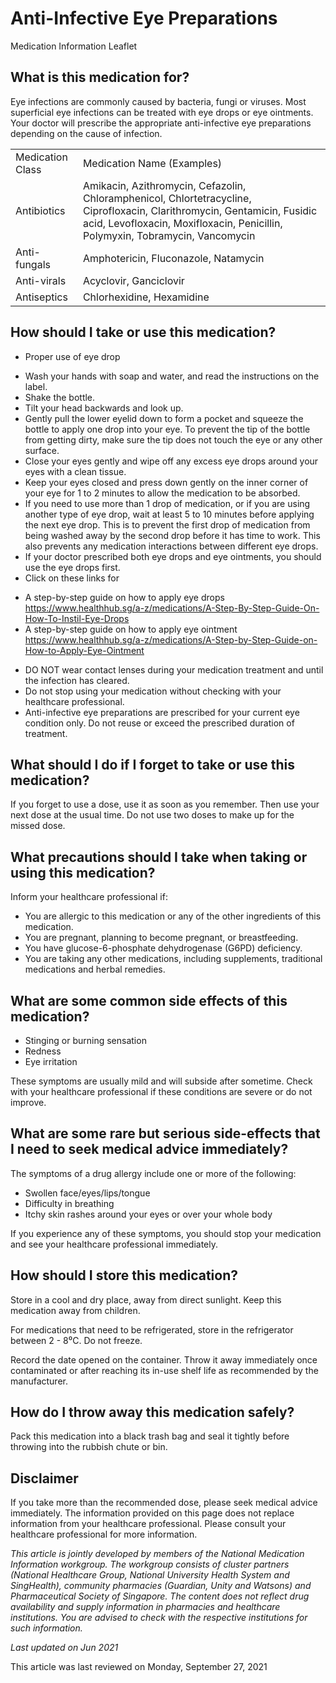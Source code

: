 # Anti-Infective Eye Preparations

Medication Information Leaflet

What is this medication for?
----------------------------

Eye infections are commonly caused by bacteria, fungi or viruses. Most superficial eye infections can be treated with eye drops or eye ointments. Your doctor will prescribe the appropriate anti-infective eye preparations depending on the cause of infection.

|  |  |
| --- | --- |
| ​Medication Class | ​Medication Name (Examples) |
| ​Antibiotics | ​Amikacin, Azithromycin, Cefazolin, Chloramphenicol, Chlortetracycline,  Ciprofloxacin, Clarithromycin, Gentamicin, Fusidic acid, Levofloxacin, Moxifloxacin, Penicillin, Polymyxin, Tobramycin, Vancomycin |
| ​Anti-fungals | ​Amphotericin, Fluconazole, Natamycin |
| ​Anti-virals | ​Acyclovir, Ganciclovir |
| ​Antiseptics | ​Chlorhexidine, Hexamidine |

How should I take or use this medication?
-----------------------------------------

* Proper use of eye drop

+ Wash your hands with soap and water, and read the instructions on the label.
+ Shake the bottle.
+ Tilt your head backwards and look up.
+ Gently pull the lower eyelid down to form a pocket and squeeze the bottle to apply one drop into your eye. To prevent the tip of the bottle from getting dirty, make sure the tip does not touch the eye or any other surface.
+ Close your eyes gently and wipe off any excess eye drops around your eyes with a clean tissue.
+ Keep your eyes closed and press down gently on the inner corner of your eye for 1 to 2 minutes to allow the medication to be absorbed.
+ If you need to use more than 1 drop of medication, or if you are using another type of eye drop, wait at least 5 to 10 minutes before applying the next eye drop. This is to prevent the first drop of medication from being washed away by the second drop before it has time to work. This also prevents any medication interactions between different eye drops.
+ If your doctor prescribed both eye drops and eye ointments, you should use the eye drops first.
+ Click on these links for

- A step-by-step guide on how to apply eye drops
  <https://www.healthhub.sg/a-z/medications/A-Step-By-Step-Guide-On-How-To-Instil-Eye-Drops>
- A step-by-step guide on how to apply eye ointment
  <https://www.healthhub.sg/a-z/medications/A-Step-by-Step-Guide-on-How-to-Apply-Eye-Ointment>

* DO NOT wear contact lenses during your medication treatment and until the infection has cleared.
* Do not stop using your medication without checking with your healthcare professional.
* Anti-infective eye preparations are prescribed for your current eye condition only. Do not reuse or exceed the prescribed duration of treatment.

What should I do if I forget to take or use this medication?
------------------------------------------------------------

If you forget to use a dose, use it as soon as you remember. Then use your next dose at the usual time. Do not use two doses to make up for the missed dose.

What precautions should I take when taking or using this medication?
--------------------------------------------------------------------

Inform your healthcare professional if:

* You are allergic to this medication or any of the other ingredients of this medication.
* You are pregnant, planning to become pregnant, or breastfeeding.
* You have glucose-6-phosphate dehydrogenase (G6PD) deficiency.
* You are taking any other medications, including supplements, traditional medications and herbal remedies.

What are some common side effects of this medication?
-----------------------------------------------------

* Stinging or burning sensation
* Redness
* Eye irritation

These symptoms are usually mild and will subside after sometime. Check with your healthcare professional if these conditions are severe or do not improve.

What are some rare but serious side-effects that I need to seek medical advice immediately?
-------------------------------------------------------------------------------------------

The symptoms of a drug allergy include one or more of the following:

* Swollen face/eyes/lips/tongue
* Difficulty in breathing
* Itchy skin rashes around your eyes or over your whole body

If you experience any of these symptoms, you should stop your medication and see your healthcare professional immediately.

How should I store this medication?
-----------------------------------

Store in a cool and dry place, away from direct sunlight. Keep this medication away from children.

For medications that need to be refrigerated, store in the refrigerator between 2 - 8⁰C. Do not freeze.

Record the date opened on the container. Throw it away immediately once contaminated or after reaching its in-use shelf life as recommended by the manufacturer.

How do I throw away this medication safely?
-------------------------------------------

Pack this medication into a black trash bag and seal it tightly before throwing into the rubbish chute or bin.

Disclaimer
----------

If you take more than the recommended dose, please seek medical advice immediately. The information provided on this page does not replace information from your healthcare professional. Please consult your healthcare professional for more information.

*This article is jointly developed by members of the National Medication Information workgroup. The workgroup consists of cluster partners (National Healthcare Group, National University Health System and SingHealth), community pharmacies (Guardian, Unity and Watsons) and Pharmaceutical Society of Singapore. The content does not reflect drug availability and supply information in pharmacies and healthcare institutions. You are advised to check with the respective institutions for such information.*

*Last updated on Jun 2021*

This article was last reviewed on
Monday, September 27, 2021